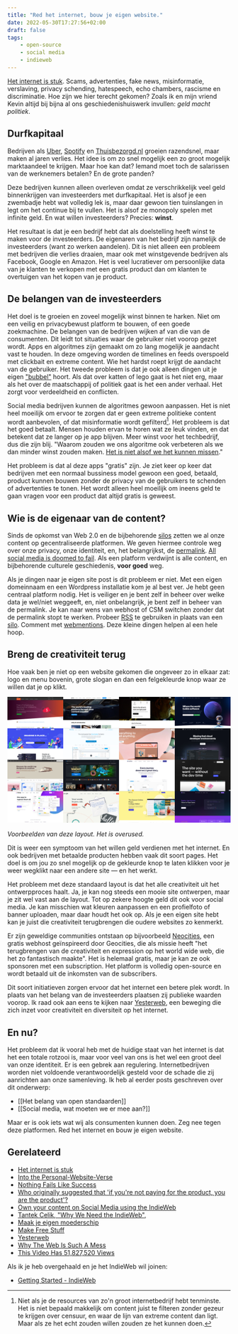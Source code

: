 ```yaml
---
title: "Red het internet, bouw je eigen website."
date: 2022-05-30T17:27:56+02:00
draft: false
tags:
    - open-source
    - social media
    - indieweb
---
```


[Het internet is stuk](https://waag.org/nl/hetinternetisstuk). Scams, advertenties, fake news, misinformatie, verslaving, privacy schending, hatespeech, echo chambers, rascisme en discriminatie. Hoe zijn we hier terecht gekomen? Zoals ik en mijn vriend Kevin altijd bij bijna al ons geschiedenishuiswerk invullen: _geld macht politiek_.

## Durfkapitaal

Bedrijven als [Uber](https://www.rtlnieuws.nl/tech/artikel/4808216/uber-boekt-grootste-verlies-ooit-meer-dan-5-miljard-dollar), [Spotify](https://www.volkskrant.nl/economie/spotify-groeit-verder-maar-maakt-nog-geen-winst~b91b3f2a/) en [Thuisbezorgd.nl](https://www.nu.nl/economie/6120928/moederbedrijf-thuisbezorgd-blijft-ondanks-corona-verliesgevend.html) groeien razendsnel, maar maken al jaren verlies. Het idee is om zo snel mogelijk een zo groot mogelijk marktaandeel te krijgen. Maar hoe kan dat? Iemand moet toch de salarissen van de werknemers betalen? En de grote panden?

Deze bedrijven kunnen alleen overleven omdat ze verschrikkelijk veel geld binnenkrijgen van investeerders met durfkapitaal. Het is alsof je een zwembadje hebt wat volledig lek is, maar daar gewoon tien tuinslangen in legt om het continue bij te vullen. Het is alsof ze monopoly spelen met infinite geld. En wat willen investeerders? Precies: **winst**.

Het resultaat is dat je een bedrijf hebt dat als doelstelling heeft winst te maken voor de investeerders. De eigenaren van het bedrijf zijn namelijk de investeerders (want zo werken aandelen). Dit is niet alleen een probleem met bedrijven die verlies draaien, maar ook met winstgevende bedrijven als Facebook, Google en Amazon. Het is veel lucratiever om persoonlijke data van je klanten te verkopen met een gratis product dan om klanten te overtuigen van het kopen van je product.

## De belangen van de investeerders

Het doel is te groeien en zoveel mogelijk winst binnen te harken. Niet om een veilig en privacybewust platform te bouwen, of een goede zoekmachine. De belangen van de bedrijven wijken af van die van de consumenten. Dit leidt tot situaties waar de gebruiker niet voorop gezet wordt. Apps en algoritmes zijn gemaakt om zo lang mogelijk je aandacht vast te houden. In deze omgeving worden de timelines en feeds overspoeld met clickbait en extreme content. Wie het hardst roept krijgt de aandacht van de gebruiker. Het tweede probleem is dat je ook alleen dingen uit je eigen ["bubbel"](https://www.youtube.com/watch?v=FLoR2Spftwg) hoort. Als dat over katten of lego gaat is het niet erg, maar als het over de maatschappij of politiek gaat is het een ander verhaal. Het zorgt voor verdeeldheid en conflicten.

Social media bedrijven kunnen de algoritmes gewoon aanpassen. Het is niet heel moeilijk om ervoor te zorgen dat er geen extreme politieke content wordt aanbevolen, of dat misinformatie wordt gefilterd[^1]. Het probleem is dat het goed betaalt. Mensen houden ervan te horen wat ze leuk vinden, en dat betekent dat ze langer op je app blijven. Meer winst voor het techbedrijf, dus die zijn blij. "Waarom zouden we ons algoritme ook verbeteren als we dan minder winst zouden maken. [Het is niet alsof we het kunnen missen](https://mkorostoff.github.io/1-pixel-wealth/)."

Het probleem is dat al deze apps "gratis" zijn. Je ziet keer op keer dat bedrijven met een normaal bussiness model gewoon een goed, betaald, product kunnen bouwen zonder de privacy van de gebruikers te schenden of advertenties te tonen. Het wordt alleen heel moeilijk om ineens geld te gaan vragen voor een product dat altijd gratis is geweest.

## Wie is de eigenaar van de content?

Sinds de opkomst van Web 2.0 en de bijbehorende [silos](https://indieweb.org/silos) zetten we al onze content op gecentraliseerde platformen. We geven hiermee controle weg over onze privacy, onze identiteit, en, het belangrijkst, de [permalink](https://indieweb.org/permalink). [All social media is doomed to fail](https://indieweb.org/site-deaths). Als een platform verdwijnt is alle content, en bijbehorende culturele geschiedenis, **voor goed** weg.

Als je dingen naar je eigen site post is dit probleem er niet. Met een eigen domeinnaam en een Wordpress installatie kom je al best ver. Je hebt geen centraal platform nodig. Het is veiliger en je bent zelf in beheer over welke data je wel/niet weggeeft, en, niet onbelangrijk, je bent zelf in beheer van de permalink. Je kan naar wens van webhost of CSM switchen zonder dat de permalink stopt te werken. Probeer [RSS](https://en.wikipedia.org/wiki/RSS) te gebruiken in plaats van een [silo](https://indieweb.org/silo). Comment met [webmentions](https://indieweb.org/webmention). Deze kleine dingen helpen al een hele hoop.

## Breng de creativiteit terug

Hoe vaak ben je niet op een website gekomen die ongeveer zo in elkaar zat: logo en menu bovenin, grote slogan en dan een felgekleurde knop waar ze willen dat je op klikt.

![Examples of the basic layout with CTA. It's overused to say the least.](/images/basic-cta-webdesign-examples.jpg)

_Voorbeelden van deze layout. Het is overused._

Dit is weer een symptoom van het willen geld verdienen met het internet. En ook bedrijven met betaalde producten hebben vaak dit soort pages. Het doel is om jou zo snel mogelijk op de gekleurde knop te laten klikken voor je weer wegklikt naar een andere site — en het werkt.

Het probleem met deze standaard layout is dat het alle creativiteit uit het ontwerpproces haalt. Ja, je kan nog steeds een mooie site ontwerpen, maar je zit wel vast aan de layout. Tot op zekere hoogte geld dit ook voor social media. Je kan misschien wat kleuren aanpassen en een profielfoto of banner uploaden, maar daar houdt het ook op. Als je een eigen site hebt kan je juist die creativiteit terugbrengen die oudere websites zo kenmerkt.

Er zijn geweldige communities ontstaan op bijvoorbeeld [Neocities](https://neocities.org/), een gratis webhost geïnspireerd door Geocities, die als missie heeft "het terugbrengen van de creativiteit en expression op het world wide web, die het zo fantastisch maakte". Het is helemaal gratis, maar je kan ze ook sponsoren met een subscription. Het platform is volledig open-source en wordt betaald uit de inkomsten van de subscribers.

Dit soort initiatieven zorgen ervoor dat het internet een betere plek wordt. In plaats van het belang van de investeerders plaatsen zij publieke waarden voorop. Ik raad ook aan eens te kijken naar [Yesterweb](https://yesterweb.org), een beweging die zich inzet voor creativiteit en diversiteit op het internet.

## En nu?

Het probleem dat ik vooral heb met de huidige staat van het internet is dat het een totale rotzooi is, maar voor veel van ons is het wel een groot deel van onze identiteit. Er is een gebrek aan regulering. Internetbedrijven worden niet voldoende verantwoordelijk gesteld voor de schade die zij aanrichten aan onze samenleving. Ik heb al eerder posts geschreven over dit onderwerp:

-   [[Het belang van open standaarden]]
-   [[Social media, wat moeten we er mee aan?]]

Maar er is ook iets wat wij als consumenten kunnen doen. Zeg nee tegen deze platformen. Red het internet en bouw je eigen website.

## Gerelateerd

-   [Het internet is stuk](https://waag.org/nl/hetinternetisstuk)
-   [Into the Personal-Website-Verse](https://matthiasott.com/articles/into-the-personal-website-verse)
-   [Nothing Fails Like Success](https://alistapart.com/article/nothing-fails-like-success/)
-   [Who originally suggested that 'if you're not paying for the product, you are the product'?](https://www.quora.com/Who-originally-suggested-that-if-youre-not-paying-for-the-product-you-are-the-product)
-   [Own your content on Social Media using the IndieWeb](https://www.youtube.com/watch?v=X3SrZuH00GQ)
-   [Tantek Celik, "Why We Need the IndieWeb",](https://www.youtube.com/watch?v=HNmKO7Gr4TE)
-   [Maak je eigen moederschip](https://diggingthedigital.com/maak-je-eigen-moederschip/)
-   [Make Free Stuff](https://mxb.dev/blog/make-free-stuff/)
-   [Yesterweb](https://yesterweb.org)
-   [Why The Web Is Such A Mess](https://www.youtube.com/watch?v=OFRjZtYs3wY)
-   [This Video Has 51,827,520 Views](https://www.youtube.com/watch?v=BxV14h0kFs0)

Als ik je heb overgehaald en je het IndieWeb wil joinen:

-   [Getting Started - IndieWeb](https://indieweb.org/Getting_Started)

[^1]: Niet als je de resources van zo'n groot internetbedrijf hebt tenminste. Het is niet bepaald makkelijk om content juist te filteren zonder gezeur te krijgen over censuur, en waar de lijn van extreme content dan ligt. Maar als ze het echt zouden willen zouden ze het kunnen doen.
